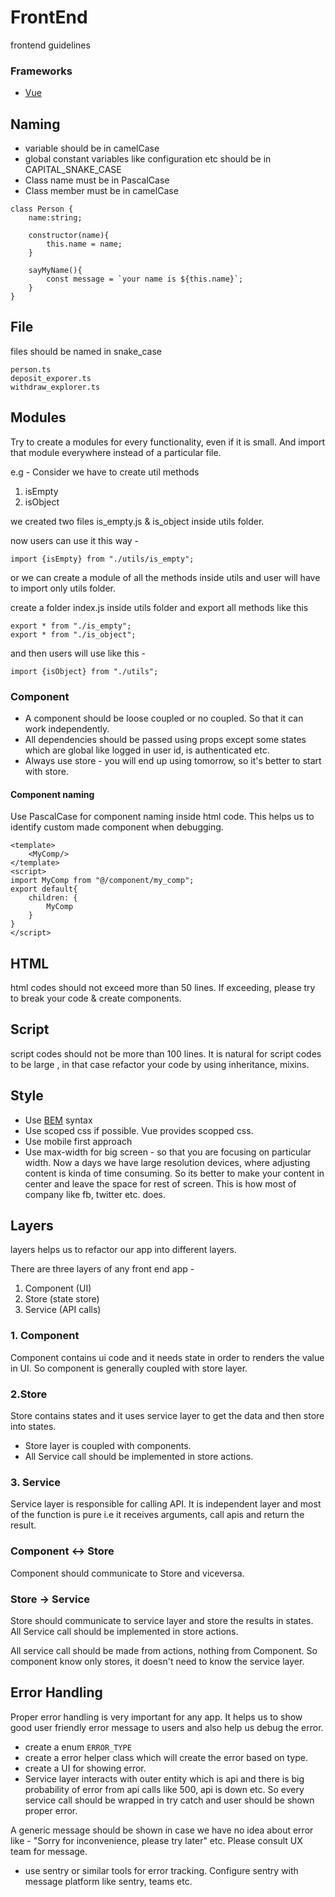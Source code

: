 # FrontEnd

frontend guidelines

### Frameworks 

* [Vue](vue.md)

## Naming

* variable should be in camelCase
* global constant variables like configuration etc should be in CAPITAL_SNAKE_CASE 
* Class name must be in PascalCase
* Class member must be in camelCase

```
class Person {
    name:string;

    constructor(name){
        this.name = name;
    }

    sayMyName(){
        const message = `your name is ${this.name}`; 
    }
}
```

## File

files should be named in snake_case

```
person.ts
deposit_exporer.ts
withdraw_explorer.ts
```

## Modules

Try to create a modules for every functionality, even if it is small. And import that module everywhere instead of a particular file.

e.g - Consider we have to create util methods

1. isEmpty
2. isObject

we created two files is_empty.js & is_object inside utils folder.

now users can use it this way - 

```
import {isEmpty} from "./utils/is_empty";
```

or we can create a module of all the methods inside utils and user will have to import only utils folder.

create a folder index.js inside utils folder and export all methods like this

```
export * from "./is_empty";
export * from "./is_object";
```
and then users will use like this - 

```
import {isObject} from "./utils";
```

### Component

* A component should be loose coupled or no coupled. So that it can work independently.
* All dependencies should be passed using props except some states which are global like logged in user id, is authenticated etc.
* Always use store - you will end up using tomorrow, so it's better to start with store. 

#### Component naming

Use PascalCase for component naming inside html code. This helps us to identify custom made component when debugging.

```
<template>
    <MyComp/>
</template>
<script>
import MyComp from "@/component/my_comp";
export default{
    children: {
        MyComp
    }
}
</script>
```

## HTML

html codes should not exceed more than 50 lines. If exceeding, please try to break your code & create components.

## Script

script codes should not be more than 100 lines. It is natural for script codes to be large , in that case refactor your code by using inheritance, mixins.

## Style

* Use [BEM](http://getbem.com/introduction/) syntax 
* Use scoped css if possible. Vue provides scopped css.
* Use mobile first approach
* Use max-width for big screen - so that you are focusing on particular width. Now a days we have large resolution devices, where adjusting content is kinda of time consuming. So its better to make your content in center and leave the space for rest of screen. This is how most of company like fb, twitter etc. does.

## Layers

layers helps us to refactor our app into different layers.

There are three layers of any front end app - 

1. Component (UI)
2. Store (state store)
3. Service (API calls)

### 1. Component

Component contains ui code and it needs state in order to renders the value in UI. So component is generally coupled with store layer.

### 2.Store

Store contains states and it uses service layer to get the data and then store into states.

* Store layer is coupled with components.
* All Service call should be implemented in store actions.

### 3. Service

Service layer is responsible for calling API. It is independent layer and most of the function is pure i.e it receives arguments, call apis and return the result.

### Component <-> Store

Component should communicate to Store and viceversa.

### Store -> Service

Store should communicate to service layer and store the results in states. All Service call should be implemented in store actions.

All service call should be made from actions, nothing from Component. So component know only stores, it doesn't need to know the service layer.


## Error Handling

Proper error handling is very important for any app. It helps us to show good user friendly error message to users and also help us debug the error.

* create a enum `ERROR_TYPE`
* create a error helper class which will create the error based on type.
* create a UI for showing error.
* Service layer interacts with outer entity which is api and there is big probability of error from api calls like 500, api is down etc. So every service call should be wrapped in try catch and user should be shown proper error. 

A generic message should be shown in case we have no idea about error like - "Sorry for inconvenience, please try later" etc. Please consult UX team for message.

* use sentry or similar tools for error tracking. Configure sentry with message platform like sentry, teams etc. 


